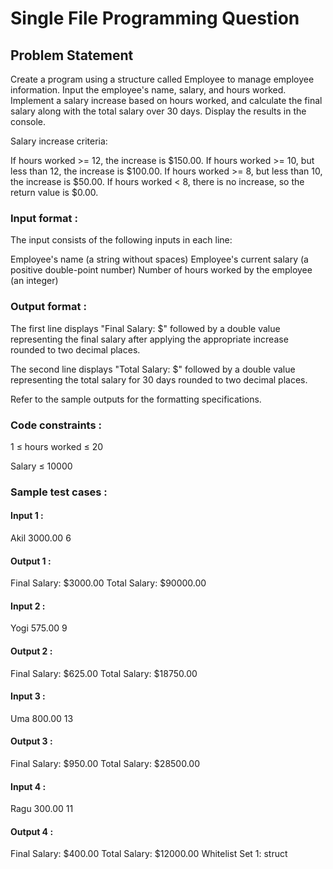 # Single File Programming Question

## Problem Statement

Create a program using a structure called Employee to manage employee information. Input the employee's name, salary, and hours worked. Implement a salary increase based on hours worked, and calculate the final salary along with the total salary over 30 days. Display the results in the console.

Salary increase criteria:

If hours worked >= 12, the increase is $150.00.
If hours worked >= 10, but less than 12, the increase is $100.00.
If hours worked >= 8, but less than 10, the increase is $50.00.
If hours worked < 8, there is no increase, so the return value is $0.00.

### Input format :

The input consists of the following inputs in each line:

Employee's name (a string without spaces)
Employee's current salary (a positive double-point number)
Number of hours worked by the employee (an integer)

### Output format :

The first line displays "Final Salary: $" followed by a double value representing the final salary after applying the appropriate increase rounded to two decimal places.

The second line displays "Total Salary: $" followed by a double value representing the total salary for 30 days rounded to two decimal places.

Refer to the sample outputs for the formatting specifications.

### Code constraints :

1 ≤ hours worked ≤ 20

Salary ≤ 10000

### Sample test cases :

#### Input 1 :

Akil
3000.00
6

#### Output 1 :

Final Salary: $3000.00
Total Salary: $90000.00

#### Input 2 :

Yogi
575.00
9

#### Output 2 :

Final Salary: $625.00
Total Salary: $18750.00

#### Input 3 :

Uma
800.00
13

#### Output 3 :

Final Salary: $950.00
Total Salary: $28500.00

#### Input 4 :

Ragu
300.00
11

#### Output 4 :

Final Salary: $400.00
Total Salary: $12000.00
Whitelist
Set 1:
struct

